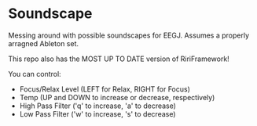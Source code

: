 Soundscape
==========

Messing around with possible soundscapes for EEGJ. Assumes a properly arragned Ableton set.

This repo also has the MOST UP TO DATE version of RiriFramework!

You can control:    
* Focus/Relax Level (LEFT for Relax, RIGHT for Focus)    
* Temp (UP and DOWN to increase or decrease, respectively)    
* High Pass Filter ('q' to increase, 'a' to decrease)    
* Low Pass Filter ('w' to increase, 's' to decrease)    